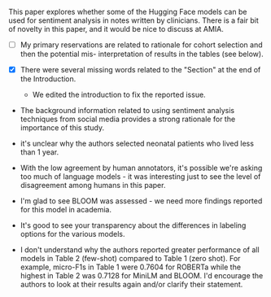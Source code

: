 This paper explores whether some of the Hugging Face models can be used for sentiment analysis in
notes written by clinicians. There is a fair bit of novelty in this paper, and it would be nice to discuss at
AMIA. 

- [ ] My primary reservations are related to rationale for cohort selection and then the potential mis-
interpretation of results in the tables (see below).




- [x] There were several missing words related to the "Section" at the end of the Introduction.
	- We edited the introduction to fix the reported issue. 


- The background information related to using sentiment analysis techniques from social media provides
a strong rationale for the importance of this study.


- it's unclear why the authors selected neonatal patients who lived less than 1 year.
- With the low agreement by human annotators, it's possible we're asking too much of language models -
it was interesting just to see the level of disagreement among humans in this paper.
- I'm glad to see BLOOM was assessed - we need more findings reported for this model in academia.
- It's good to see your transparency about the differences in labeling options for the various models.
- I don't understand why the authors reported greater performance of all models in Table 2 (few-shot)
compared to Table 1 (zero shot). For example, micro-F1s in Table 1 were 0.7604 for ROBERTa while the
highest in Table 2 was 0.7128 for MiniLM and BLOOM. I'd encourage the authors to look at their results
again and/or clarify their statement.